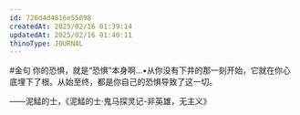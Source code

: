```yaml
---
id: 726d4d4816e55098
createdAt: 2025/02/16 01:39:14
updatedAt: 2025/02/16 01:40:11
thinoType: JOURNAL
---
```

#金句 你的恐惧，就是“恐惧”本身啊…•从你没有下井的那一刻开始，它就在你心底埋下了根。从始至终，都是你自己的恐惧导致了这一切。

——泥鯭的士，《泥鯭的士·鬼马探灵记-非英雄，无主义》